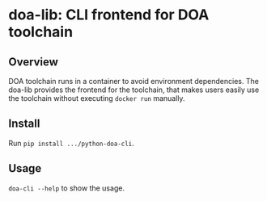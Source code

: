 # doa-lib: CLI frontend for DOA toolchain

## Overview

DOA toolchain runs in a container to avoid environment dependencies.
The doa-lib provides the frontend for the toolchain, that makes users easily use the toolchain without executing `docker run` manually.

## Install

Run `pip install .../python-doa-cli`.

## Usage 

`doa-cli --help` to show the usage.
